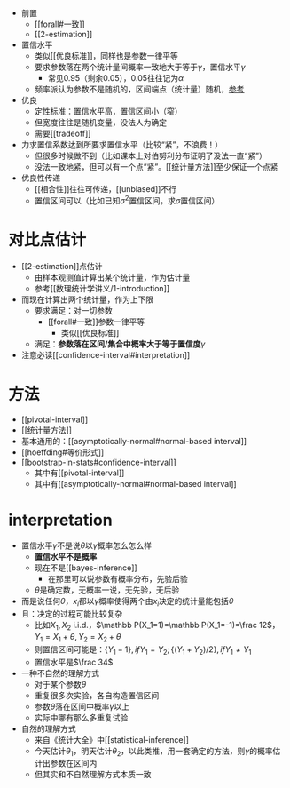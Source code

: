 - 前置
  - [[forall#一致]]
  - [[2-estimation]]
- 置信水平
  - 类似[[优良标准]]，同样也是参数一律平等
  - 要求参数落在两个统计量间概率一致地大于等于$\gamma$，置信水平$\gamma$
    - 常见0.95（剩余0.05），0.05往往记为$\alpha$
  - 频率派认为参数不是随机的，区间端点（统计量）随机，[参考](#interpretation)
- 优良
  - 定性标准：置信水平高，置信区间小（窄）
  - 但宽度往往是随机变量，没法人为确定
  - 需要[[tradeoff]]
- 力求置信系数达到所要求置信水平（比较“紧”，不浪费！）
  - 但很多时候做不到（比如课本上对伯努利分布证明了没法一直“紧”）
  - 没法一致地紧，但可以有一个点“紧”。[[统计量方法]]至少保证一个点紧
- 优良性传递
  - [[相合性]]往往可传递，[[unbiased]]不行
  - 置信区间可以（比如已知$\sigma^2$置信区间，求$\sigma$置信区间）
# 对比点估计
- [[2-estimation]]点估计
  - 由样本观测值计算出某个统计量，作为估计量
  - 参考[[数理统计学讲义/1-introduction]]
- 而现在计算出两个统计量，作为上下限
  - 要求满足：对一切参数
    - [[forall#一致]]参数一律平等
      - 类似[[优良标准]]
  - 满足：**参数落在区间/集合中概率大于等于置信度**$\gamma$
- 注意必读[[confidence-interval#interpretation]]
# 方法
- [[pivotal-interval]]
- [[统计量方法]]
- 基本通用的：[[asymptotically-normal#normal-based interval]]
- [[hoeffding#等价形式]]
- [[bootstrap-in-stats#confidence-interval]]
  - 其中有[[pivotal-interval]]
  - 其中有[[asymptotically-normal#normal-based interval]]
# interpretation
- 置信水平$\gamma$不是说$\theta$以$\gamma$概率怎么怎么样
  - **置信水平不是概率**
  - 现在不是[[bayes-inference]]
    - 在那里可以说参数有概率分布，先验后验
  - $\theta$是确定数，无概率一说，无先验，无后验
- 而是说任何$\theta$，$x_i$都以$\gamma$概率使得两个由$x_i$决定的统计量能包括$\theta$
- 且：决定的过程可能比较复杂
  - 比如$X_1,X_2$ i.i.d.，$\mathbb P(X_1=1)=\mathbb P(X_1=-1)=\frac 12$，$Y_1=X_1+\theta,Y_2=X_2+\theta$
  - 则置信区间可能是：$\{Y_1-1\}, if Y_1=Y_2; \{(Y_1+Y_2)/2\}, if Y_1\ne Y_1$
  - 置信水平是$\frac 34$
- 一种不自然的理解方式
  - 对于某个参数$\theta$
  - 重复很多次实验，各自构造置信区间
  - 参数$\theta$落在区间中概率$\gamma$以上
  - 实际中哪有那么多重复试验
- 自然的理解方式
  - 来自《统计大全》中[[statistical-inference]]
  - 今天估计$\theta_1$，明天估计$\theta_2$，以此类推，用一套确定的方法，则$\gamma$的概率估计出参数在区间内
  - 但其实和不自然理解方式本质一致